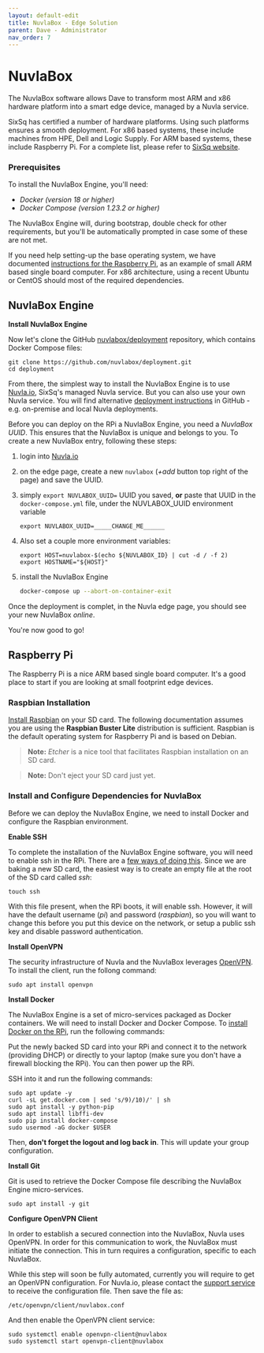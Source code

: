 ```yaml
---
layout: default-edit
title: NuvlaBox - Edge Solution
parent: Dave - Administrator
nav_order: 7
---
```


NuvlaBox
========

The NuvlaBox software allows Dave to transform most ARM and x86 hardware platform into a smart edge device, managed by a Nuvla service.

SixSq has certified a number of hardware platforms. Using such platforms ensures a smooth deployment.  For x86 based systems, these include machines from HPE, Dell and Logic Supply. For ARM based systems, these include Raspberry Pi.  For a complete list, please refer to [SixSq website](https://sixsq.com/products-and-services/nuvlabox/tech-spec).

### Prerequisites 

To install the NuvlaBox Engine, you'll need:
 - *Docker (version 18 or higher)*
 - *Docker Compose (version 1.23.2 or higher)*
 
The NuvlaBox Engine will, during bootstrap, double check for other requirements, but you'll be automatically prompted in case some of these are not met.

If you need help setting-up the base operating system, we have documented [instructions for the Raspberry Pi](#raspberry-pi-arm-example), as an example of small ARM based single board computer. For x86 architecture, using a recent Ubuntu or CentOS should most of the required dependencies.

## NuvlaBox Engine

**Install NuvlaBox Engine**

Now let's clone the GitHub [nuvlabox/deployment](https://github.com/nuvlabox/deployment) repository, which contains Docker Compose files:

```
git clone https://github.com/nuvlabox/deployment.git
cd deployment
```

From there, the simplest way to install the NuvlaBox Engine is to use [Nuvla.io](https://nuvla.io), SixSq's managed Nuvla service.  But you can also use your own Nuvla service. You will find alternative [deployment instructions](https://github.com/nuvlabox/deployment/blob/master/README.md) in GitHub - e.g. on-premise and local Nuvla deployments.

Before you can deploy on the RPi a NuvlaBox Engine, you need a *NuvlaBox UUID*. This ensures that the NuvlaBox is unique and belongs to you. To create a new NuvlaBox entry, following these steps:

 1. login into [Nuvla.io](https://nuvla.io)
 2. on the edge page, create a new `nuvlabox` (*+add* button top right of the page) and save the UUID.
 3. simply `export NUVLABOX_UUID=` UUID you saved, **or** paste that UUID in the `docker-compose.yml` file, under the NUVLABOX_UUID environment variable
    ```
    export NUVLABOX_UUID=_____CHANGE_ME______
    ```
 4. Also set a couple more environment variables:
    ```
    export HOST=nuvlabox-$(echo ${NUVLABOX_ID} | cut -d / -f 2)
    export HOSTNAME="${HOST}"
    ````

 5. install the NuvlaBox Engine
    ```bash
    docker-compose up --abort-on-container-exit
    ```

Once the deployment is complet, in the Nuvla edge page, you should see your new NuvlaBox *online*.

You're now good to go!

## Raspberry Pi

The Raspberry Pi is a nice ARM based single board computer. It's a good place to start if you are looking at small footprint edge devices.

### Raspbian Installation

[Install Raspbian](https://www.raspberrypi.org/downloads/raspbian/) on your SD card. The following documentation assumes you are using the **Raspbian Buster Lite** distribution is sufficient. Raspbian is the default operating system for Raspberry Pi and is based on Debian.

> **Note:** *Etcher* is a nice tool that facilitates Raspbian installation on an SD card. 

> **Note:** Don't eject your SD card just yet.

### Install and Configure Dependencies for NuvlaBox

Before we can deploy the NuvlaBox Engine, we need to install Docker and configure the Raspbian environment.

**Enable SSH**

To complete the installation of the NuvlaBox Engine software, you will need to enable ssh in the RPi.  There are a [few ways of doing this](https://www.raspberrypi.org/documentation/remote-access/ssh/). Since we are baking a new SD card, the easiest way is to create an empty file at the root of the SD card called *ssh*:

```
touch ssh
```

With this file present, when the RPi boots, it will enable ssh.  However, it will have the default username (*pi*) and password (*raspbian*), so you will want to change this before you put this device on the network, or setup a public ssh key and disable password authentication.

**Install OpenVPN**

The security infrastructure of Nuvla and the NuvlaBox leverages [OpenVPN](https://openvpn.net). To install the client, run the follong command:

```
sudo apt install openvpn
```

**Install Docker**

The NuvlaBox Engine is a set of micro-services packaged as Docker containers.  We will need to install Docker and Docker Compose. To [install Docker on the RPi](https://docs.docker.com/install/linux/docker-ce/debian/#install-using-the-convenience-script), run the following commands:

Put the newly backed SD card into your RPi and connect it to the network (providing DHCP) or directly to your laptop (make sure you don't have a firewall blocking the RPi). You can then power up the RPi.

SSH into it and run the following commands:

```
sudo apt update -y
curl -sL get.docker.com | sed 's/9)/10)/' | sh
sudo apt install -y python-pip
sudo apt install libffi-dev
sudo pip install docker-compose
sudo usermod -aG docker $USER
```

Then, **don't forget the logout and log back in**.  This will update your group configuration.

**Install Git**

Git is used to retrieve the Docker Compose file describing the NuvlaBox Engine micro-services.

```
sudo apt install -y git
```

**Configure OpenVPN Client**

In order to establish a secured connection into the NuvlaBox, Nuvla uses OpenVPN. In order for this communication to work, the NuvlaBox must initiate the connection. This in turn requires a configuration, specific to each NuvlaBox.

While this step will soon be fully automated, currently you will require to get an OpenVPN configuration. For Nuvla.io, please contact the [support service](mailto:support@sixsq.com) to receive the configuration file. Then save the file as:

```
/etc/openvpn/client/nuvlabox.conf
```

And then enable the OpenVPN client service:

```
sudo systemctl enable openvpn-client@nuvlabox
sudo systemctl start openvpn-client@nuvlabox
``` 


<!--
>> add to docker group

docker swarm init --advertise-addr 192.168.3.3

export HOST='raspberrypi-demo-local'
export HOSTNAME="${HOST}"
export HOST_ADDRESSES='192.168.3.3'

export NUVLA_ENDPOINT=192.168.3.1
export NUVLABOX_UUID=_____CHANGE_ME______

sudo apt install git
git clone https://github.com/nuvlabox/deployment.git
cd deployment

docker stack deploy -c docker-compose.onpremise.yml nuvlabox










>>>>>>

docker swarm init --advertise-addr 192.168.3.3

export HOST='raspberrypi-demo-local'
export HOSTNAME="${HOST}"
export HOST_ADDRESSES='192.168.3.3'

export NUVLA_ENDPOINT=192.168.3.1
export NUVLABOX_UUID=7b717a6a-e26d-4e64-86e2-40adef93cce8
docker stack deploy -c docker-compose.onpremise.yml nuvlabox



docker swarm init --advertise-addr 10.0.128.98

export HOST='raspberrypi-demo-remote'
export HOSTNAME="${HOST}"
export HOST_ADDRESSES='10.0.128.98'

export NUVLA_ENDPOINT=nuvla.io
export NUVLABOX_UUID=fc1190b8-1db1-4bd0-99dd-d0c51ca96bb9

docker stack deploy -c docker-compose.onpremise.yml nuvlabox




docker swarm init --advertise-addr 10.0.128.99

export HOST='nuvlabox-alfred-werner-demo-remote'
export HOSTNAME="${HOST}"
export HOST_ADDRESSES='10.0.128.99'

export NUVLA_ENDPOINT=nuvla.io
export NUVLABOX_UUID=f8a62930-f287-4946-9e22-e4297a7b81cf

docker stack deploy -c docker-compose.onpremise.yml nuvlabox



>>>>


Set static ip:

in /etc/dhcpcd.conf

# LAN (RJ45)
profile static_eth0
static ip_address=192.168.3.3/24
#static routers=192.168.3.1
#static domain_name_servers=192.168.3.1 8.8.8.8 8.8.4.4

interface eth0
fallback static_eth0


# WLAN (WiFi)
profile static_wlan0
static ip_address=192.168.2.3/24
static routers=192.168.2.1
static domain_name_servers=192.168.2.1 8.8.8.8 8.8.4.4

interface wlan0
fallback static_wlan0

-->
